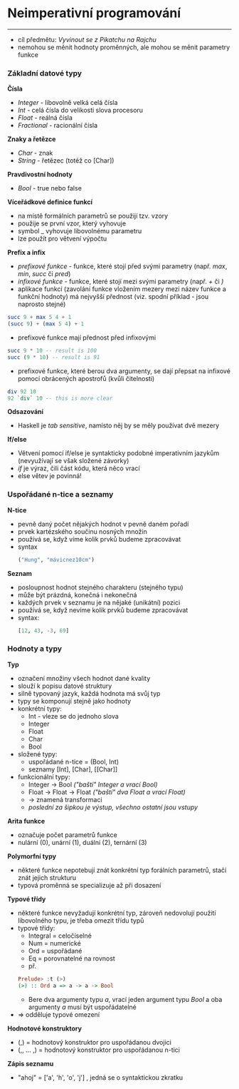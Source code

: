 # Neimperativní programování
--------
- cíl předmětu: *Vyvinout se z Pikatchu na Rajchu*
- nemohou se měnit hodnoty proměnných, ale mohou se měnit parametry funkce

### Základní datové typy
**Čísla**
- *Integer* - libovolně velká celá čísla
- *Int* - celá čísla do velikosti slova procesoru
- *Float* - reálná čísla
- *Fractional* - racionální čísla

**Znaky a řetězce**
- *Char* - znak
- *String* - řetězec (totéž co [Char])

**Pravdivostní hodnoty**
- *Bool* - true nebo false

**Víceřádkové definice funkcí**
- na místě formálních parametrů se použijí tzv. vzory
- použije se první vzor, který vyhovuje
- symbol _ vyhovuje libovolnému parametru
- lze použít pro větvení výpočtu

**Prefix a infix**
- *prefixové funkce* - funkce, které stojí před svými parametry (např. *max*, *min*, *succ* či *pred*)
- *infixové funkce* - funkce, které stojí mezi svými parametry (např. *+* či *)*
- aplikace funkcí (zavolání funkce vložením mezery mezi název funkce a funkční hodnoty) má nejvyšší přednost (viz. spodní příklad - jsou naprosto stejné)
```haskell
succ 9 + max 5 4 + 1
(succ 9) + (max 5 4) + 1
```
- prefixové funkce mají přednost před infixovými
```haskell
succ 9 * 10 -- result is 100
succ (9 * 10) -- result is 91
```
- prefixové funkce, které berou dva argumenty, se dají přepsat na infixové pomocí obrácených apostrofů (kvůli čitelnosti)
```haskell
div 92 10
92 `div` 10 -- this is more clear
```

**Odsazování**
- Haskell je *tab sensitive*, namísto něj by se měly používat dvě mezery

**If/else**
- Větvení pomocí if/else je syntakticky podobné imperativním jazykům (nevyužívají se však složené závorky)
- *if* je výraz, čili část kódu, která něco vrací
- else větev je povinná!

### Uspořádané n-tice a seznamy

**N-tice**
- pevně daný počet nějakých hodnot v pevně daném pořadí
- prvek kartézského součinu nosných množin
- používá se, když víme kolik prvků budeme zpracovávat
- syntax
  ```haskell
  ("Hung", "mávicnez10cm")
  ```
**Seznam**
- posloupnost hodnot stejného charakteru (stejného typu)
- může být prázdná, konečná i nekonečná
- každých prvek v seznamu je na nějaké (unikátní) pozici
- používá se, když nevíme kolik prvků budeme zpracovávat
- syntax:
  ```haskell
  [12, 43, -3, 69]
  ```
### Hodnoty a typy

**Typ**
- označení množiny všech hodnot dané kvality
- slouží k popisu datové struktury
- silně typovaný jazyk, každá hodnota má svůj typ
- typy se komponují stejně jako hodnoty
- konkrétní typy:
  - Int - vleze se do jednoho slova
  - Integer
  - Float
  - Char
  - Bool
- složené typy:
  - uspořádané n-tice = (Bool, Int)
  - seznamy [Int], [Char], [[Char]]
- funkcionální typy:
  - Integer -> Bool *("baští" Integer a vrací Bool)*
  - Float -> Float -> Float *("baští" dva Float a vrací Float)*
  - -> znamená transformaci
  - *poslední za šipkou je výstup, všechno ostatní jsou vstupy*
 
**Arita funkce**
- označuje počet parametrů funkce
- nulární (0), unární (1), duální (2), ternární (3)
 
**Polymorfní typy**
- některé funkce nepotebují znát konkrétní typ forálních parametrů, stačí znát jejich strukturu
- typová proměnná se specializuje až při dosazení

**Typové třídy**
- některé funkce nevyžadují konkrétní typ, zároveň nedovolují použití libovolného typu, je třeba omezit třídu typů
- typové třídy:
  - Integral = celočíselné
  - Num = numerické
  - Ord = uspořádané
  - Eq = porovnatelné na rovnost
  - př.
  ```haskell
  Prelude> :t (>)
  (>) :: Ord a => a -> a -> Bool
  ```
  - Bere dva argumenty typu *a*, vrací jeden argument typu *Bool* a oba argumenty *a* musí být uspořádatelné
- => odděluje typové omezení

**Hodnotové konstruktory**
- (,) = hodnotový konstruktor pro uspořádanou dvojici
- (,, ... ,) = hodnotový konstruktor pro uspořádanou n-tici

**Zápis seznamu**
- "ahoj" = ['a', 'h', 'o', 'j'] , jedná se o syntaktickou zkratku



  
  
  

